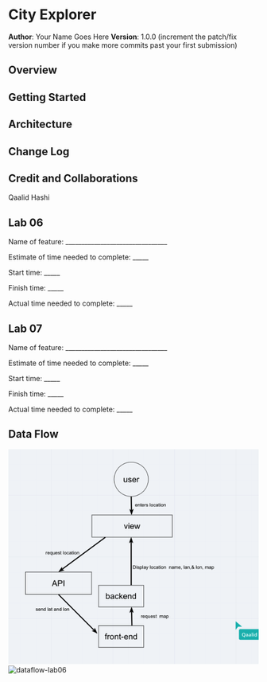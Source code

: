 # City Explorer

**Author**: Your Name Goes Here
**Version**: 1.0.0 (increment the patch/fix version number if you make more commits past your first submission)

## Overview
<!-- Provide a high level overview of what this application is and why you are building it, beyond the fact that it's an assignment for this class. (i.e. What's your problem domain?) -->

## Getting Started
<!-- What are the steps that a user must take in order to build this app on their own machine and get it running? -->

## Architecture
<!-- Provide a detailed description of the application design. What technologies (languages, libraries, etc) you're using, and any other relevant design information. -->

## Change Log
<!-- Use this area to document the iterative changes made to your application as each feature is successfully implemented. Use time stamps. Here's an example:

01-01-2001 4:59pm - Application now has a fully-functional express server, with a GET route for the location resource. -->

## Credit and Collaborations
Qaalid Hashi

## Lab 06
Name of feature: ________________________________

Estimate of time needed to complete: _____

Start time: _____

Finish time: _____

Actual time needed to complete: _____

## Lab 07
Name of feature: ________________________________

Estimate of time needed to complete: _____

Start time: _____

Finish time: _____

Actual time needed to complete: _____

## Data Flow
![dataflow-lab05](./images/dataFlow.png)
![dataflow-lab06](./images/dataFlow-lab06.png)
